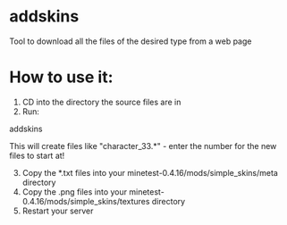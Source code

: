 # addskins
Tool to download all the files of the desired type from a web page

# How to use it:

1) CD into the directory the source files are in
2) Run:

addskins <starting number>

This will create files like "character_33.*" - enter the number for the new files to start at!

3) Copy the *.txt files into your minetest-0.4.16/mods/simple_skins/meta directory
4) Copy the .png files into your minetest-0.4.16/mods/simple_skins/textures directory
5) Restart your server

